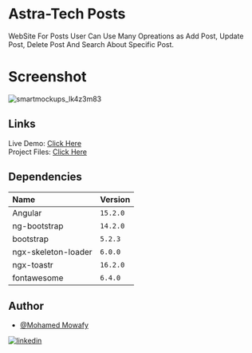 # Astra-Tech Posts

WebSite For Posts User Can Use Many Opreations as Add Post, Update Post, Delete Post And Search About Specific Post.

# Screenshot
![smartmockups_lk4z3m83](https://github.com/3Mowafy/Angular-Posts-task/assets/98129284/5faed304-1d5b-49f6-8aec-6e8a6577e816)

## Links
Live Demo: [Click Here](https://angular-posts-woad.vercel.app/)<br>
Project Files: [Click Here](https://github.com/3Mowafy/Angular-Posts-task)

## Dependencies

| Name | Version     |
| :-------- | :------- |
| Angular | `15.2.0` |
| ng-bootstrap | `14.2.0` |
| bootstrap | `5.2.3` |
| ngx-skeleton-loader | `6.0.0` |
| ngx-toastr | `16.2.0` |
| fontawesome | `6.4.0` |

## Author
- [@Mohamed Mowafy](https://github.com/3Mowafy)
  
[![linkedin](https://img.shields.io/badge/linkedin-0A66C2?style=for-the-badge&logo=linkedin&logoColor=white)](https://www.linkedin.com/in/momowafy)
